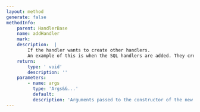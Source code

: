 ```yaml
---
layout: method
generate: false
methodInfo:
    parent: HandlerBase
    name: addHandler
    mark:  
    description:  |
        If the handler wants to create other handlers.
        An example of this is when the SQL handlers are added. They create connections to the SQL server that require their own event handlers.
    return:
        type: ' void'
        description: ''
    parameters:
        - name: args
          type: 'Args&&...'
          default: 
          description: 'Arguments passed to the constructor of the new handler.'
---
```

